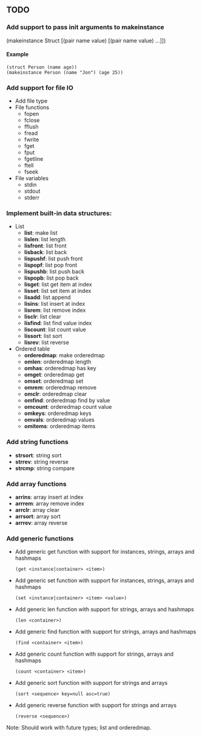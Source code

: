 ## TODO

### Add support to pass init arguments to makeinstance
(makeinstance Struct [(pair name value) [(pair name value) ...]])

#### Example
```
(struct Person (name age))
(makeinstance Person (name "Jon") (age 25))
```

### Add support for file IO
- Add file type
- File functions
  - fopen
  - fclose
  - fflush
  - fread
  - fwrite
  - fget
  - fput
  - fgetline
  - ftell
  - fseek
- File variables
  - stdin
  - stdout
  - stderr

### Implement built-in data structures:
- List
  - **list**: make list
  - **lislen**: list length
  - **lisfront**: list front
  - **lisback**: list back
  - **lispushf**: list push front
  - **lispopf**: list pop front
  - **lispushb**: list push back
  - **lispopb**: list pop back
  - **lisget**: list get item at index
  - **lisset**: list set item at index
  - **lisadd**: list append
  - **lisins**: list insert at index
  - **lisrem**: list remove index
  - **lisclr**: list clear
  - **lisfind**: list find value index
  - **liscount**: list count value
  - **lissort**: list sort
  - **lisrev**: list reverse
- Ordered table
  - **orderedmap**: make orderedmap
  - **omlen**: orderedmap length
  - **omhas**: orderedmap has key
  - **omget**: orderedmap get
  - **omset**: orderedmap set
  - **omrem**: orderedmap remove
  - **omclr**: orderedmap clear
  - **omfind**: orderedmap find by value
  - **omcount**: orderedmap count value
  - **omkeys**: orderedmap keys
  - **omvals**: orderedmap values
  - **omitems**: orderedmap items

### Add string functions
- **strsort**: string sort
- **strrev**: string reverse
- **strcmp**: string compare

### Add array functions
- **arrins**: array insert at index
- **arrrem**: array remove index
- **arrclr**: array clear
- **arrsort**: array sort
- **arrrev**: array reverse

### Add generic functions
- Add generic get function with support for instances, strings, arrays and hashmaps
  ```
  (get <instance|container> <item>)
  ```
- Add generic set function with support for instances, strings, arrays and hashmaps
  ```
  (set <instance|container> <item> <value>)
  ```
- Add generic len function with support for strings, arrays and hashmaps
  ```
  (len <container>)
  ```
- Add generic find function with support for strings, arrays and hashmaps
  ```
  (find <container> <item>)
  ```
- Add generic count function with support for strings, arrays and hashmaps
  ```
  (count <container> <item>)
  ```
- Add generic sort function with support for strings and arrays
  ```
  (sort <sequence> key=null asc=true)
  ```
- Add generic reverse function with support for strings and arrays
  ```
  (reverse <sequence>)
  ```
Note: Should work with future types; list and orderedmap.
